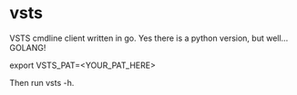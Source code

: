 # vsts

VSTS cmdline client written in go. Yes there is a python version, but well... GOLANG!

export VSTS_PAT=<YOUR_PAT_HERE>

Then run vsts -h.
